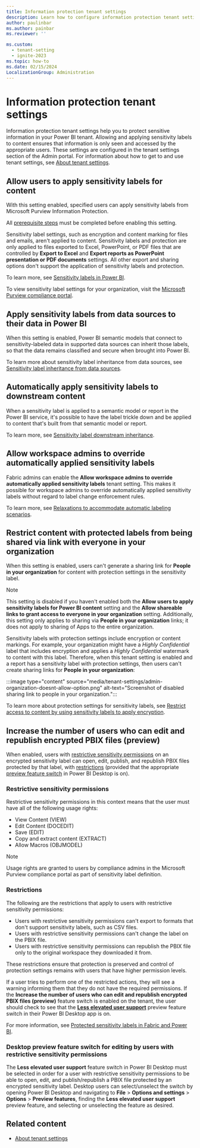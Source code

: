 ```yaml
---
title: Information protection tenant settings
description: Learn how to configure information protection tenant settings in Fabric.
author: paulinbar
ms.author: painbar
ms.reviewer: ''

ms.custom:
  - tenant-setting
  - ignite-2023
ms.topic: how-to
ms.date: 02/15/2024
LocalizationGroup: Administration
---
```


# Information protection tenant settings

Information protection tenant settings help you to protect sensitive information in your Power BI tenant. Allowing and applying sensitivity labels to content ensures that information is only seen and accessed by the appropriate users. These settings are configured in the tenant settings section of the Admin portal. For information about how to get to and use tenant settings, see [About tenant settings](tenant-settings-index.md).

## Allow users to apply sensitivity labels for content

With this setting enabled, specified users can apply sensitivity labels from Microsoft Purview Information Protection.

All [prerequisite steps](/power-bi/enterprise/service-security-enable-data-sensitivity-labels#licensing-and-requirements) must be completed before enabling this setting.

Sensitivity label settings, such as encryption and content marking for files and emails, aren't applied to content. Sensitivity labels and protection are only applied to files exported to Excel, PowerPoint, or PDF files that are controlled by **Export to Excel** and **Export reports as PowerPoint presentation or PDF documents** settings. All other export and sharing options don't support the application of sensitivity labels and protection.

To learn more, see [Sensitivity labels in Power BI](/power-bi/enterprise/service-security-sensitivity-label-overview).

To view sensitivity label settings for your organization, visit the [Microsoft Purview compliance portal](https://protection.officeppe.com/sensitivity?flight=EnableMIPLabels).

## Apply sensitivity labels from data sources to their data in Power BI

When this setting is enabled, Power BI semantic models that connect to sensitivity-labeled data in supported data sources can inherit those labels, so that the data remains classified and secure when brought into Power BI.

To learn more about sensitivity label inheritance from data sources, see [Sensitivity label inheritance from data sources](../governance/service-security-sensitivity-label-inheritance-from-data-sources.md).

## Automatically apply sensitivity labels to downstream content

When a sensitivity label is applied to a semantic model or report in the Power BI service, it's possible to have the label trickle down and be applied to content that's built from that semantic model or report.

To learn more, see [Sensitivity label downstream inheritance](/power-bi/enterprise/service-security-sensitivity-label-downstream-inheritance).

## Allow workspace admins to override automatically applied sensitivity labels

Fabric admins can enable the **Allow workspace admins to override automatically applied sensitivity labels** tenant setting. This makes it possible for workspace admins to override automatically applied sensitivity labels without regard to label change enforcement rules.

To learn more, see [Relaxations to accommodate automatic labeling scenarios](/power-bi/enterprise/service-security-sensitivity-label-change-enforcement#relaxations-to-accommodate-automatic-labeling-scenarios).

## Restrict content with protected labels from being shared via link with everyone in your organization

When this setting is enabled, users can't generate a sharing link for **People in your organization** for content with protection settings in the sensitivity label.

> [!NOTE]
> This setting is disabled if you haven't enabled both the **Allow users to apply sensitivity labels for Power BI content** setting and the **Allow shareable links to grant access to everyone in your organization** setting. Additionally, this setting only applies to sharing via **People in your organization** links; it does not apply to sharing of Apps to the entire organization.

Sensitivity labels with protection settings include encryption or content markings. For example, your organization might have a *Highly Confidential* label that includes encryption and applies a *Highly Confidential* watermark to content with this label. Therefore, when this tenant setting is enabled and a report has a sensitivity label with protection settings, then users can't create sharing links for **People in your organization**:

:::image type="content" source="media/tenant-settings/admin-organization-doesnt-allow-option.png" alt-text="Screenshot of disabled sharing link to people in your organization.":::

To learn more about protection settings for sensitivity labels, see [Restrict access to content by using sensitivity labels to apply encryption](/microsoft-365/compliance/encryption-sensitivity-labels).

## Increase the number of users who can edit and republish encrypted PBIX files (preview)

When enabled, users with [restrictive sensitivity permissions](#restrictive-sensitivity-permissions) on an encrypted sensitivity label can open, edit, publish, and republish PBIX files protected by that label, with [restrictions](#restrictions) (provided that the appropriate [preview feature switch](#desktop-preview-feature-switch-for-editing-by-users-with-restrictive-sensitivity-permissions) in Power BI Desktop is on).

### Restrictive sensitivity permissions

Restrictive sensitivity permissions in this context means that the user must have all of the following usage rights:

  * View Content (VIEW)
  * Edit Content (DOCEDIT)
  * Save (EDIT)
  * Copy and extract content (EXTRACT)
  * Allow Macros (OBJMODEL)

   > [!NOTE]
   > Usage rights are granted to users by compliance admins in the Microsoft Purview compliance portal as part of sensitivity label definition.

### Restrictions

The following are the restrictions that apply to users with restrictive sensitivity permissions:

* Users with restrictive sensitivity permissions can't export to formats that don't support sensitivity labels, such as CSV files.
* Users with restrictive sensitivity permissions can't change the label on the PBIX file.
* Users with restrictive sensitivity permissions can republish the PBIX file only to the original workspace they downloaded it from.

These restrictions ensure that protection is preserved and control of protection settings remains with users that have higher permission levels.

If a user tries to perform one of the restricted actions, they will see a warning informing them that they do not have the required permissions. If the **Increase the number of users who can edit and republish encrypted PBIX files (preview)** feature switch is enabled on the tenant, the user should check to see that the **[Less elevated user support](#desktop-preview-feature-switch-for-editing-by-users-with-restrictive-sensitivity-permissions)** preview feature switch in their Power BI Desktop app is on.

For more information, see [Protected sensitivity labels in Fabric and Power BI](../governance/protected-sensitivity-labels.md).

### Desktop preview feature switch for editing by users with restrictive sensitivity permissions

The **Less elevated user support** feature switch in Power BI Desktop must be selected in order for a user with restrictive sensitivity permissions to be able to open, edit, and publish/republish a PBIX file protected by an encrypted sensitivity label. Desktop users can select/unselect the switch by opening Power BI Desktop and navigating to **File** > **Options and settings** > **Options** > **Preview features**, finding the **Less elevated user support** preview feature, and selecting or unselecting the feature as desired.

## Related content

* [About tenant settings](tenant-settings-index.md)
